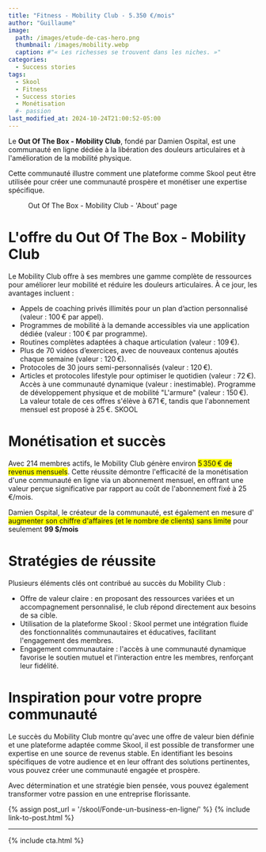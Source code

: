 ```yaml
---
title: "Fitness - Mobility Club - 5.350 €/mois"
author: "Guillaume"
image: 
  path: /images/etude-de-cas-hero.png
  thumbnail: /images/mobility.webp
  caption: #"« Les richesses se trouvent dans les niches. »"
categories:
  - Success stories
tags:
  - Skool
  - Fitness
  - Success stories
  - Monétisation
  #- passion
last_modified_at: 2024-10-24T21:00:52-05:00
---
```

Le **Out Of The Box - Mobility Club**, fondé par Damien Ospital, est une communauté en ligne dédiée à la libération des douleurs articulaires et à l'amélioration de la mobilité physique. 

Cette communauté illustre comment une plateforme comme Skool peut être utilisée pour créer une communauté prospère et monétiser une expertise spécifique.

<figure class="align-center">
  <a href="#"><img src="{{ '/images/mobility-about.webp' | absolute_url }}" alt=""></a>
  <figcaption>Out Of The Box - Mobility Club - 'About' page</figcaption>
</figure>

# L'offre du Out Of The Box - Mobility Club

Le Mobility Club offre à ses membres une gamme complète de ressources pour améliorer leur mobilité et réduire les douleurs articulaires. À ce jour, les avantages incluent :

* Appels de coaching privés illimités pour un plan d’action personnalisé (valeur : 100 € par appel).
* Programmes de mobilité à la demande accessibles via une application dédiée (valeur : 100 € par programme).
* Routines complètes adaptées à chaque articulation (valeur : 109 €).
* Plus de 70 vidéos d’exercices, avec de nouveaux contenus ajoutés chaque semaine (valeur : 120 €).
* Protocoles de 30 jours semi-personnalisés (valeur : 120 €).
* Articles et protocoles lifestyle pour optimiser le quotidien (valeur : 72 €).
Accès à une communauté dynamique (valeur : inestimable).
Programme de développement physique et de mobilité "L'armure" (valeur : 150 €).
La valeur totale de ces offres s'élève à 671 €, tandis que l'abonnement mensuel est proposé à 25 €. 
SKOOL

# Monétisation et succès

Avec 214 membres actifs, le Mobility Club génère environ <span style="background-color: yellow">5 350 € de revenus mensuels</span>. Cette réussite démontre l'efficacité de la monétisation d'une communauté en ligne via un abonnement mensuel, en offrant une valeur perçue significative par rapport au coût de l'abonnement fixé à 25 €/mois.

Damien Ospital, le créateur de la communauté, est également en mesure d' <span style="background-color: yellow">augmenter son chiffre d'affaires (et le nombre de clients) sans limite</span> pour seulement **99 $/mois**

# Stratégies de réussite

Plusieurs éléments clés ont contribué au succès du Mobility Club :

* Offre de valeur claire : en proposant des ressources variées et un accompagnement personnalisé, le club répond directement aux besoins de sa cible.
* Utilisation de la plateforme Skool : Skool permet une intégration fluide des fonctionnalités communautaires et éducatives, facilitant l'engagement des membres.
* Engagement communautaire : l'accès à une communauté dynamique favorise le soutien mutuel et l'interaction entre les membres, renforçant leur fidélité.

# Inspiration pour votre propre communauté

Le succès du Mobility Club montre qu'avec une offre de valeur bien définie et une plateforme adaptée comme Skool, il est possible de transformer une expertise en une source de revenus stable. En identifiant les besoins spécifiques de votre audience et en leur offrant des solutions pertinentes, vous pouvez créer une communauté engagée et prospère.

Avec détermination et une stratégie bien pensée, vous pouvez également transformer votre passion en une entreprise florissante.

{% assign post_url = '/skool/Fonde-un-business-en-ligne/' %}
{% include link-to-post.html %}

*******************************
{% include cta.html %}


